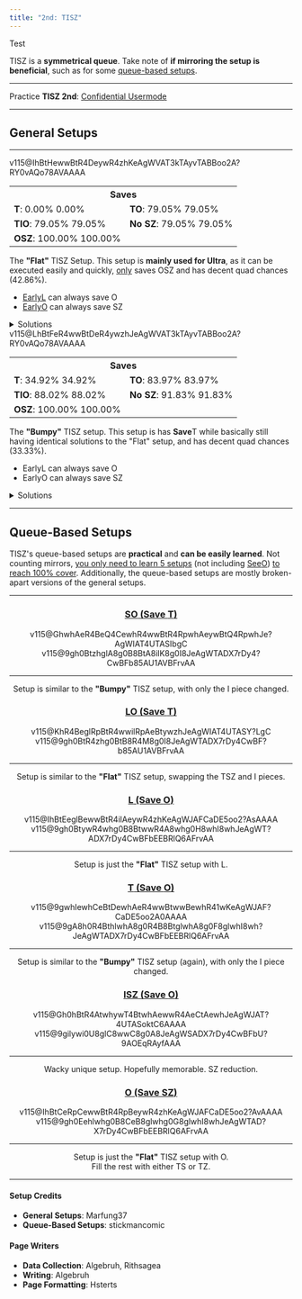 ```yaml
---
title: "2nd: TISZ"
---
```

<head>
<meta
    name="description"
    content="TISZ 2nd's Standard and Queue-Based Setups"
  />
</head>
Test

TISZ is a **symmetrical queue**. Take note of **if mirroring the setup is beneficial**, such as for some <a href="#queue-based-setups">queue-based setups</a>.
<hr class="small">

Practice **TISZ 2nd**: [Confidential Usermode](https://himitsuconfidential.github.io/downstack-practice/usermode.html/=[TISZ]p4,*p7)
___
## General Setups
<hr class="small">
<div class="second-setup-body">
	<div class="second-setup-display">
		<div class="setup-image">
			<figfumen>v115@IhBtHewwBtR4DeywR4zhKeAgWVAT3kTAyvTABBoo2A?RY0vAQo78AVAAAA</figfumen>
		</div>
		<div class="setup-info">
			<table>			
				<tr>		
					<th colspan=2>Saves</th>	
				</tr>		
				<tr>		
					<td>	
						<strong>T</strong>: 
						<span title='0/5040' class='no180'>0.00%</span>
						<span title='0/5040' class='with180'>0.00%</span>
					</td>	
					<td>	
						<strong>TO</strong>: 
						<span title='3984/5040' class='no180'>79.05%</span>
						<span title='3984/5040' class='with180'>79.05%</span>
					</td>	
				</tr>		
				<tr>		
					<td>	
						<strong>TIO</strong>: 
						<span title='3984/5040' class='no180'>79.05%</span>
						<span title='3984/5040' class='with180'>79.05%</span>
					</td>	
					<td>	
						<strong>No SZ</strong>: 
						<span title='3984/5040' class='no180'>79.05%</span>
						<span title='3984/5040' class='with180'>79.05%</span>
					</td>	
				</tr>		
				<tr>		
					<td>	
						<strong>OSZ</strong>: 
						<span title='5040/5040' class='no180'>100.00%</span>
						<span title='5040/5040' class='with180'>100.00%</span>
					</td>	
					<td>	
						<saves src="2nd-tisz-flat">
					</td>	
				</tr>		
			</table>
		</div>
		<div class="setup-writeup">
			<p>The <strong>"Flat"</strong> TISZ Setup. This setup is <strong>mainly used for Ultra</strong>, as it can be executed easily and quickly, <u>only</u> saves <span class="mino">OSZ</span> and has decent quad chances <span title="2160/5040">(42.86%).</span>
				<ul>
					<li>
						<a href="#l-o">Early<span class="mino">L</span></a> can always save <span class="mino">O</span>
					</li>
					<li>
						<a href="#o-sz">Early<span class="mino">O</span></a> can always save <span class="mino">SZ</span>
					</li>
				</ul>
			</p>
		</div>
	</div>
	<details>
		<summary>Solutions</summary>
		<h4>Minimals</h4>
		<div>
			<figfumen>v115@9gh0BtywR4whg0B8BtwwR4glwhg0E8ilwhI8whJeAg?WTADX7rDy4CwBFb0KBW1ZOBFrvAA </figfumen>
			<figfumen>v115@9gh0Btywhlwhg0B8BtwwRpglwhg0E8RpglwhI8whJe?AgWTADX7rDy4CwBFbkRBQlwHBFrvAA</figfumen>
			<hr class="small">
			<h4>Extras</h4>
			<figfumen>v115@9gh0Btzhhlg0B8BtywR4g0E8wwR4glI8glJeAgWsAl?EvXEhoo2AmXyTASILdD2488AwWM2ABlClEFMVABBoo2AS+H?OB2ngHB</figfumen>
			<figfumen>v115@9gh0BtzhR4g0B8Btywhlg0E8wwR4glI8glJeAgWsAl?EvXEhoo2AmXyTASILdD2488AwWM2ABlClEFMVABBoo2AS+H?OB2ngHB </figfumen>
			<figfumen>v115@9gh0ywR4hlwhg0B8wwR4Rpglwhg0E8RpglwhI8whJe?AgWoAlEvXEhoo2AmXyTASomgEB3M2ABlClEFMVABBoo2AY4?3UB1ngHB</figfumen>
		</div>
	</details>
</div>
<div class="second-setup-body">
	<div class="second-setup-display">
		<div class="setup-image">
			<figfumen>v115@LhBtFeR4wwBtDeR4ywzhJeAgWVAT3kTAyvTABBoo2A?RY0vAQo78AVAAAA</figfumen>
		</div>
		<div class="setup-info">
			<table>			
				<tr>		
					<th colspan=2>Saves</th>	
				</tr>		
				<tr>		
					<td>	
						<strong>T</strong>: 
						<span title='1760/5040' class='no180'>34.92%</span>
						<span title='1760/5040' class='with180'>34.92%</span>
					</td>	
					<td>	
						<strong>TO</strong>: 
						<span title='4232/5040' class='no180'>83.97%</span>
						<span title='4232/5040' class='with180'>83.97%</span>
					</td>	
				</tr>		
				<tr>		
					<td>	
						<strong>TIO</strong>: 
						<span title='4436/5040' class='no180'>88.02%</span>
						<span title='4436/5040' class='with180'>88.02%</span>
					</td>	
					<td>	
						<strong>No SZ</strong>: 
						<span title='4628/5040' class='no180'>91.83%</span>
						<span title='4628/5040' class='with180'>91.83%</span>
					</td>	
				</tr>		
				<tr>		
					<td>	
						<strong>OSZ</strong>: 
						<span title='5040/5040' class='no180'>100.00%</span>
						<span title='5040/5040' class='with180'>100.00%</span>
					</td>	
					<td>	
						<saves src="2nd-tisz-bumpy">
					</td>	
				</tr>		
			</table>			
		</div>
		<div class="setup-writeup">
			<p>The <strong>"Bumpy"</strong> TISZ setup. This setup is has <strong>Save</strong><span class="mino">T</span> while basically still having identical solutions to the "Flat" setup, and has decent quad chances <span title="1680/5040">(33.33%).</span>
				<ul>
					<li>
						Early<span class="mino">L</span> can always save <span class="mino">O</span>
					</li>
					<li>
						Early<span class="mino">O</span> can always save <span class="mino">SZ</span>
					</li>
				</ul>
			</p>
		</div>
	</div>
	<details>
		<summary>Solutions</summary>
		<h4>Minimals</h4>
		<div>
			<figfumen>v115@9gwhh0R4Btywwhg0R4B8Btwwglwhg0E8ilwhI8JeAg?WTADX7rDy4CwBFbMOBWl+UBFrvAA </figfumen>
			<figfumen>v115@9gwhh0R4ywhlwhg0R4B8wwRpglwhg0E8RpglwhI8Je?AgWTADX7rDy4CwBFbkRBQlwHBFrvAA </figfumen>
		</div>
		<hr class="small">
		<h4>Extras</h4>
		<div>
			<figfumen>v115@9gwhh0R4Btilwhg0R4B8BtRpwhg0E8glRpwhI8JeAg?WsAlEvXEhoo2AmXyTASILdD2488AQeM2ABlClEFMVABBoo2?ASEYHB3ngHB</figfumen>
			<figfumen>v115@9gilR4i0RpglAtR4B8zhBtE8g0RpAtI8JeAgWrAlEv?XEhoo2AmXyTASILdD2488AQeM2ABlClEFMVABBoo2AZlf9A?FrvAA </figfumen>
			<figfumen>v115@9gilR4zhg0glAtR4B8ywg0BtE8wwh0AtI8JeAgWsAl?EvXEhoo2AmXyTASILdD2488AwWM2ABlClEFMVABBoo2AyCI?OB4ngHB</figfumen>
		</div>
	</details>
</div>
<hr>

## Queue-Based Setups
TISZ's queue-based setups are **practical** and **can be easily learned**. Not counting mirrors, <u>you only need to learn 5 setups</u> (not including <a href="#o-sz">See<span class="mino">O</span></a>) <u>to reach 100% cover</u>. Additionally, the queue-based setups are mostly broken-apart versions of the general setups.
<hr class="small">
<center>
	<div class="second-standard-queuebased-body">
		<section id="so-t">
			<a href="#so-t">
				<h3><span class="mino">SO</span> (Save <span class="mino">T</span>)</h3>
			</a>
			<div class="second-standard-queuebased">
				<figfumen>v115@GhwhAeR4BeQ4CewhR4wwBtR4RpwhAeywBtQ4RpwhJe?AgWIAT4UTASIbgC</figfumen>
				<figfumen>v115@9gh0BtzhglA8g0B8BtA8ilK8g0I8JeAgWTADX7rDy4?CwBFb85AU1AVBFrvAA </figfumen>
				<hr class="small">
				<p>
					Setup is similar to the <strong>"Bumpy"</strong> TISZ setup, with only the I piece changed.
				</p>
			</div>
		</section>
		<section id="lo-t">
			<a href="#lo-t">
				<h3><span class="mino">LO</span> (Save <span class="mino">T</span>)</h3>
			</a>
			<div class="second-standard-queuebased">
				<figfumen>v115@KhR4BeglRpBtR4wwilRpAeBtywzhJeAgWIAT4UTASY?LgC</figfumen>
				<figfumen>v115@9gh0BtR4zhg0BtB8R4M8g0I8JeAgWTADX7rDy4CwBF?b85AU1AVBFrvAA</figfumen>
				<hr class="small">
				<p>
					Setup is similar to the <strong>"Flat"</strong> TISZ setup, swapping the TSZ and I pieces.
				</p>
			</div>
		</section>
		<section id="l-o">
			<a href="#l-o">
				<h3><span class="mino">L</span> (Save <span class="mino">O</span>)</h3>
			</a>
			<div class="second-standard-queuebased">
				<figfumen>v115@IhBtEeglBewwBtR4ilAeywR4zhKeAgWJAFCaDE5oo2?AsAAAA</figfumen>
				<figfumen>v115@9gh0BtywR4whg0B8BtwwR4A8whg0H8whI8whJeAgWT?ADX7rDy4CwBFbEEBRlQ6AFrvAA</figfumen>
				<hr class="small">
				<p>
					Setup is just the <strong>"Flat"</strong> TISZ setup with <span class="mino">L</span>.
				</p>
			</div>
		</section>
		<section id="t-o">
			<a href="#t-o">
			<h3><span class="mino">T</span> (Save <span class="mino">O</span>)</h3>
			</a>
			<div class="second-standard-queuebased">
				<figfumen>v115@9gwhIewhCeBtDewhAeR4wwBtwwBewhR41wKeAgWJAF?CaDE5oo2A0AAAA</figfumen>
				<figfumen>v115@9gA8h0R4BthlwhA8g0R4B8BtglwhA8g0F8glwhI8wh?JeAgWTADX7rDy4CwBFbEEBRlQ6AFrvAA</figfumen>
				<hr class="small">
				<p>
					Setup is similar to the <strong>"Bumpy"</strong> TISZ setup (again), with only the I piece changed.
				</p>
			</div>
		</section>
		<section id="isz-o">
		<a href="#isz-o">
			<h3><span class="mino">ISZ</span> (Save <span class="mino">O</span>)</h3>
			</a>
			<div class="second-standard-queuebased">
				<figfumen>v115@Gh0hBtR4AtwhywT4BtwhAewwR4AeCtAewhJeAgWJAT?4UTASoktC6AAAA</figfumen>
				<figfumen>v115@9gilywi0U8glC8wwC8g0A8JeAgWSADX7rDy4CwBFbU?9AOEqRAyfAAA</figfumen>
				<hr class="small">
				<p>
					Wacky unique setup. Hopefully memorable. SZ reduction.
				</p>
			</div>
		</section>
		<section id="o-sz">
			<a href="#isz-o">
			<h3><span class="mino">O</span> (Save <span class="mino">SZ</span>)</h3>
			</a>
			<div class="second-standard-queuebased">
				<figfumen>v115@IhBtCeRpCewwBtR4RpBeywR4zhKeAgWJAFCaDE5oo2?AvAAAA</figfumen>
				<figfumen>v115@9gh0Eehlwhg0B8CeB8glwhg0G8glwhI8whJeAgWTAD?X7rDy4CwBFbEEBRlQ6AFrvAA</figfumen>
				<hr class="small">
				<p>
					Setup is just the <strong>"Flat"</strong> TISZ setup with <span class="mino">O</span>.<br>Fill the rest with either <span class="mino">TS</span> or <span class="mino">TZ</span>.
				</p>
			</div>
		</section>
	</div>
</center>
<hr>
<div class="credits">
	<div class="credit-section">
		<h4>Setup Credits</h4>
		<ul>
			<li><strong>General Setups</strong>: Marfung37</li>
			<li><strong>Queue-Based Setups</strong>: stickmancomic</li>
		</ul>
	</div>
	<div class="credit-section">
		<h4>Page Writers</h4>
		<ul>
			<li><strong>Data Collection</strong>: Algebruh, Rithsagea</li>
			<li><strong>Writing</strong>: Algebruh</li>
			<li><strong>Page Formatting</strong>: Hsterts</li>
		</ul>
	</div>
</div>